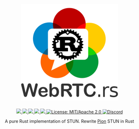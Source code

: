<h1 align="center">
 <a href="https://webrtc.rs"><img src="./doc/webrtc.rs.png" alt="WebRTC.rs"></a>
 <br>
</h1>
<p align="center">
 <a href="https://github.com/webrtc-rs/stun/actions"> 
  <img src="https://github.com/webrtc-rs/stun/workflows/Cargo/badge.svg">
 </a> 
 <a href="https://codecov.io/gh/webrtc-rs/stun"> 
  <img src="https://codecov.io/gh/webrtc-rs/stun/branch/main/graph/badge.svg">
 </a>
 <a href="https://deps.rs/repo/github/webrtc-rs/stun"> 
  <img src="https://deps.rs/repo/github/webrtc-rs/stun/status.svg">
 </a>
 <a href="https://crates.io/crates/stun"> 
  <img src="https://img.shields.io/crates/v/stun.svg">
 </a> 
 <a href="https://docs.rs/stun"> 
  <img src="https://docs.rs/stun/badge.svg">
 </a>
 <a href="https://doc.rust-lang.org/1.6.0/complement-project-faq.html#why-dual-mitasl2-license">
  <img src="https://img.shields.io/badge/license-MIT%2FApache--2.0-blue" alt="License: MIT/Apache 2.0">
 </a>
 <a href="https://discord.gg/4Ju8UHdXMs">
  <img src="https://img.shields.io/discord/800204819540869120?logo=discord" alt="Discord">
 </a>
</p>
<p align="center">
 A pure Rust implementation of STUN. Rewrite <a href="http://Pion.ly">Pion</a> STUN in Rust
</p>
